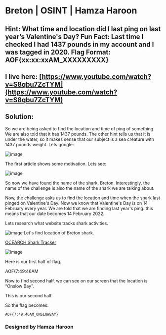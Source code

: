# Breton | OSINT | Hamza Haroon
## Hint: What time and location did I last ping on last year’s Valentine's Day? Fun Fact: Last time I checked I had 1437 pounds in my account and I was tagged in 2020. Flag Format: AOF{xx:xx:xxAM_XXXXXXXXX} 
## I live here:  [https://www.youtube.com/watch?v=S8qbu7ZcTYM](https://www.youtube.com/watch?v=S8qbu7ZcTYM)

## Solution:

So we are being asked to find the location and time of ping of something. We are also told that it has 1437 pounds. The other hint tells us that it is under the water, so it makes sense that our subject is a sea creature with 1437 pounds weight. Lets google:

![image](https://user-images.githubusercontent.com/95119705/221402913-875d195f-042b-4485-86dc-c272fff64490.png)

The first article shows some motivation. Lets see:

![image](https://user-images.githubusercontent.com/95119705/221402916-b81cd1d5-638d-407d-ab28-f434df3bec7d.png)

So now we have found the name of the shark, Breton. Interestingly, the name of the challenge is also the name of the shark we are talking about.

Now, the challenge asks us to find the location and time when the shark last pinged on Valentine's Day. Now we know that Valentine's Day is on 14 February every year. We are told that we are finding last year's ping. this means that our date becomes 14 February 2022.

Lets research what website tracks shark activities. 

![image](https://user-images.githubusercontent.com/95119705/221402924-535ee788-b76a-417a-b2cf-440e3892d078.png)
Let's find location of Breton shark.

[OCEARCH Shark Tracker](https://www.ocearch.org/tracker/detail/breton)

![image](https://user-images.githubusercontent.com/95119705/221402940-b941502b-22dd-4111-827f-8978d0a356ce.png)

Here is our first half of flag.

AOF{7:49:46AM

Now to find second half, we can see on our screen that the location is “Onslow Bay”.

This is our second half.

So the flag becomes:

`AOF{7:49:46AM_ONSLOWBAY}`

### Designed by Hamza Haroon
